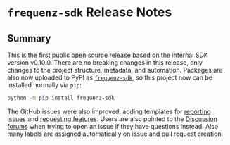 # `frequenz-sdk` Release Notes

## Summary

This is the first public open source release based on the internal SDK version v0.10.0. There are no breaking changes in this release, only changes to the project structure, metadata, and automation. Packages are also now uploaded to PyPI as [`frequenz-sdk`](https://pypi.org/project/frequenz-sdk/), so this project now can be installed normally via `pip`:

```sh
python -m pip install frequenz-sdk
```

The GitHub issues were also improved, adding templates for [reporting issues](https://github.com/frequenz-floss/frequenz-sdk-python/issues/new?assignees=&labels=priority%3A%E2%9D%93%2C+type%3Abug&template=bug.yml) and [requesting features](https://github.com/frequenz-floss/frequenz-sdk-python/issues/new?assignees=&labels=part%3A%E2%9D%93%2C+priority%3A%E2%9D%93%2C+type%3Aenhancement&template=feature.yml). Users are also pointed to the [Discussion forums](https://github.com/frequenz-floss/frequenz-sdk-python/issues/new/choose) when trying to open an issue if they have questions instead. Also many labels are assigned automatically on issue and pull request creation.
